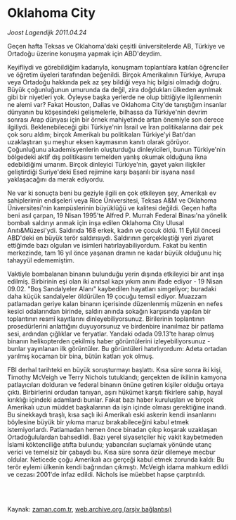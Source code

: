 # Oklahoma City

*Joost Lagendijk 2011.04.24*

<td class="columnist-detail">
<p>Geçen hafta Teksas ve Oklahoma'daki çeşitli üniversitelerde AB, Türkiye ve Ortadoğu üzerine konuşma yapmak için ABD'deydim.</p>
<p>
<div id="haberMetinDiv">
<p>Keyifliydi ve görebildiğim kadarıyla, konuşmam toplantılara katılan öğrenciler ve öğretim üyeleri tarafından beğenildi. Birçok Amerikalının Türkiye, Avrupa veya Ortadoğu hakkında pek az şey bildiği veya hiç bilgisi olmadığı doğru. Büyük çoğunluğunun umurunda da değil, zira doğdukları ülkeden ayrılmak gibi bir niyetleri yok. Öyleyse başka yerlerde ne olup bittiğiyle ilgilenmenin ne alemi var? Fakat Houston, Dallas ve Oklahoma City'de tanıştığım insanlar dünyanın bu köşesindeki gelişmelerle, bilhassa da Türkiye'nin devrim sonrası Arap dünyası için bir örnek mahiyetinde artan önemiyle son derece ilgiliydi. Beklenebileceği gibi Türkiye'nin İsrail ve İran politikalarına dair pek çok soru aldım; birçok Amerikalı bu politikaları Türkiye'yi Batı'dan uzaklaştıran şu meşhur eksen kaymasının kanıtı olarak görüyor. Çoğunluğunu akademisyenlerin oluşturduğu dinleyicileri, bunun Türkiye'nin bölgedeki aktif dış politikasını temelden yanlış okumak olduğuna ikna edebildiğimi umarım. Birçok dinleyici Türkiye'nin, gayet yakın ilişkiler geliştirdiği Suriye'deki Esed rejimine karşı başarılı bir isyana nasıl yaklaşacağını da merak ediyordu.
<p>Ne var ki sonuçta beni bu geziyle ilgili en çok etkileyen şey, Amerikalı ev sahiplerimin endişeleri veya Rice Üniversitesi, Teksas A&amp;M ve Oklahoma Üniversitesi'nin kampüslerinin büyüklüğü ve kalitesi değildi. Geçen hafta beni asıl çarpan, 19 Nisan 1995'te Alfred P. Murrah Federal Binası'na yönelik bombalı saldırıyı anmak için inşa edilen Oklahoma City Ulusal Anıtı&amp;Müzesi'ydi. Saldırıda 168 erkek, kadın ve çocuk öldü. 11 Eylül öncesi ABD'deki en büyük terör saldırısıydı. Saldırının gerçekleştiği yeri ziyaret ettiğimde bazı olguları ve isimleri hatırlayabiliyordum. Fakat bu kentin merkezinde, tam 16 yıl önce yaşanan dramın ne kadar büyük olduğunu hiç tahayyül edememiştim.
<p>Vaktiyle bombalanan binanın bulunduğu yerin dışında etkileyici bir anıt inşa edilmiş. Birbirinin eşi olan iki anıtsal kapı yıkım anını ifade ediyor - 19 Nisan 09.02. "Boş Sandalyeler Alanı" kaybedilen hayatları simgeliyor; buradaki daha küçük sandalyeler öldürülen 19 çocuğu temsil ediyor. Muazzam patlamadan geriye kalan binanın içerisinde düzenlenmiş müzenin en nefes kesici odalarından birinde, saldırı anında sokağın karşısında yapılan bir toplantının resmî kayıtlarını dinleyebiliyorsunuz. Birilerinin toplantının prosedürlerini anlattığını duyuyorsunuz ve birdenbire inanılmaz bir patlama sesi, ardından çığlıklar ve feryatlar. Yandaki odada 09.13'te harap olmuş binanın helikopterden çekilmiş haber görüntülerini izleyebiliyorsunuz - bunlar yayınlanan ilk görüntüler. Bu görüntüleri hatırlıyordum: Adeta ortadan yarılmış kocaman bir bina, bütün katları yok olmuş.
<p>FBI derhal tarihteki en büyük soruşturmayı başlattı. Kısa süre sonra iki kişi, Timothy McVeigh ve Terry Nichols tutuklandı; gerçekten de ikilinin kamyona patlayıcıları dolduran ve federal binanın önüne getiren kişiler olduğu ortaya çıktı. Birbirlerini ordudan tanıyan, aşırı hükümet karşıtı fikirlere sahip, hayal kırıklığı içindeki adamlardı bunlar. Fakat bazı haber kuruluşları ve birçok Amerikalı uzun müddet başkalarının da işin içinde olması gerektiğine inandı. Bu sinekkaydı tıraşlı, kısa saçlı iki Amerikalı eski askerin kendi insanlarını böylesine büyük bir yıkıma maruz bırakabileceğini kabul etmek istemiyorlardı. Patlamadan hemen önce binadan çıkıp koşarak uzaklaşan Ortadoğululardan bahsedildi. Bazı yerel siyasetçiler hiç vakit kaybetmeden İslami köktenciliğe atıfta bulundu; yabancıları suçlamak yönünde utanç verici ve temelsiz bir çabaydı bu. Kısa süre sonra özür dilemeye mecbur oldular. Neticede çoğu Amerikalı acı gerçeği kabul etmek zorunda kaldı: Bu terör eylemi ülkenin kendi bağrından çıkmıştı. McVeigh idama mahkum edildi ve cezası 2001'de infaz edildi. Nichols ise müebbet hapse çarptırıldı. </p></p></p></p></div>
</p>


<p><br>
		 </br></p></td>

Kaynak: [zaman.com.tr](http://zaman.com.tr/yazar.do?yazino=1125527), [web.archive.org (arşiv bağlantısı)](http://web.archive.org/web/20110504165802/http://www.zaman.com.tr:80/yazar.do?yazino=1125527)
